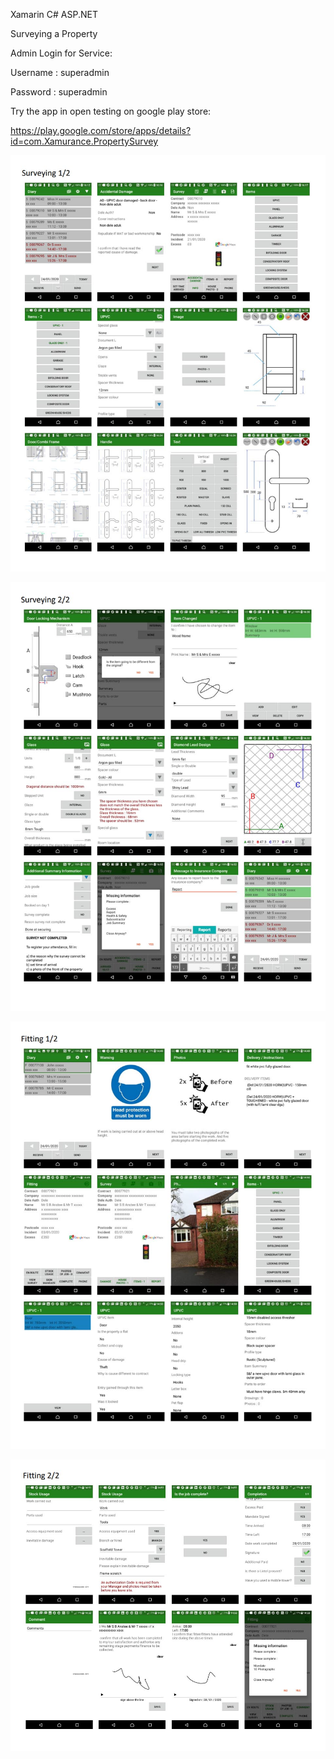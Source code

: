 Xamarin C# ASP.NET

Surveying a Property


Admin Login for Service:

Username : superadmin

Password : superadmin




Try the app in open testing on google play store:

https://play.google.com/store/apps/details?id=com.Xamurance.PropertySurvey

![Screenshot](PropertySurvey/ReleaseArt/s1.jpg)

![Screenshot](PropertySurvey/ReleaseArt/s2.jpg)

![Screenshot](PropertySurvey/ReleaseArt/s3.jpg)

![Screenshot](PropertySurvey/ReleaseArt/s4.jpg)
